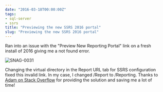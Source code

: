 ```yaml
---
date: "2016-03-18T00:00:00Z"
tags:
- sql-server
- ssrs
title: "Previewing the new SSRS 2016 portal"
slug: "Previewing the new SSRS 2016 portal"
---
```


Ran into an issue with the "Preview New Reporting Portal" link on a fresh install of 2016 giving me a not found error.

![SNAG-0031](/images/SNAG-0031_kxyjti.png)

Changing the virtual directory in the Report URL tab for SSRS configuration fixed this invalid link. In my case, I changed /Report to /Reporting.
Thanks to [Adam on Stack Overflow](http://stackoverflow.com/questions/34410218/access-ssrs-2016-new-reporting-portal) for providing the solution and saving me a lot of time!
